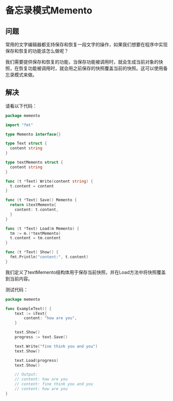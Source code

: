 # 备忘录模式Memento
## 问题
常用的文字编辑器都支持保存和恢复一段文字的操作，如果我们想要在程序中实现保存和恢复的功能该怎么做呢？

我们需要提供保存和恢复的功能，当保存功能被调用时，就会生成当前对象的快照，在恢复功能被调用时，就会用之前保存的快照覆盖当前的快照。这可以使用备忘录模式来做。

## 解决
请看以下代码：
```go
package memento

import "fmt"

type Memento interface{}

type Text struct {
  content string
}

type textMemento struct {
  content string
}

func (t *Text) Write(content string) {
  t.content = content
}

func (t *Text) Save() Memento {
  return &textMemento{
    content: t.content,
  }
}

func (t *Text) Load(m Memento) {
  tm := m.(*textMemento)
  t.content = tm.content
}

func (t *Text) Show() {
  fmt.Println("content:", t.content)
}
```
我们定义了textMemento结构体用于保存当前快照，并在Load方法中将快照覆盖到当前内容。

测试代码：
```go
package memento

func ExampleText() {
	text := &Text{
		content: "how are you",
	}

	text.Show()
	progress := text.Save()

	text.Write("fine think you and you")
	text.Show()

	text.Load(progress)
	text.Show()

	// Output:
	// content: how are you
	// content: fine think you and you
	// content: how are you
}
```